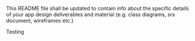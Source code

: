 This README file shall be updated to contain info about the specific details of your app design deliverables and material (e.g. class diagrams, srs document, wireframes etc.)

Testing
